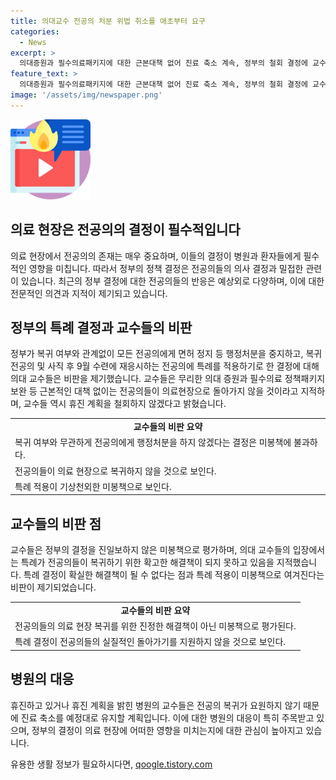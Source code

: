 ```yaml
---
title: 의대교수 전공의 처분 위법 취소를 애초부터 요구
categories:
  - News
excerpt: >
  의대증원과 필수의료패키지에 대한 근본대책 없어 진료 축소 계속, 정부의 철회 결정에 교수들은 불만 토로. 전공의들에 특례 적용 예정이나 의료계획 변경은 없다는 비판. 병원의 응급, 중증환자를 제외한 진료만 가능한 상태가 유지된다는 소식도 전해짐. 행정처분 철회에도 미봉책이라는 의견과 전공의들의 복귀 불확실성을 지적하는 목소리가 높아지는 상황.
feature_text: >
  의대증원과 필수의료패키지에 대한 근본대책 없어 진료 축소 계속, 정부의 철회 결정에 교수들은 불만 토로. 전공의들에 특례 적용 예정이나 의료계획 변경은 없다는 비판. 병원의 응급, 중증환자를 제외한 진료만 가능한 상태가 유지된다는 소식도 전해짐. 행정처분 철회에도 미봉책이라는 의견과 전공의들의 복귀 불확실성을 지적하는 목소리가 높아지는 상황.
image: '/assets/img/newspaper.png'
---
```


<p><img src="/assets/img/news.png" alt="rentncar 속보" /></p>

<h2 data-ke-size="size26">의료 현장은 전공의의 결정이 필수적입니다</h2>

<p data-ke-size="size16">의료 현장에서 전공의의 존재는 매우 중요하며, 이들의 결정이 병원과 환자들에게 필수적인 영향을 미칩니다. 따라서 정부의 정책 결정은 전공의들의 의사 결정과 밀접한 관련이 있습니다. 최근의 정부 결정에 대한 전공의들의 반응은 예상외로 다양하며, 이에 대한 전문적인 의견과 지적이 제기되고 있습니다.</p>

<h2 data-ke-size="size26">정부의 특례 결정과 교수들의 비판</h2>

<p data-ke-size="size16">정부가 복귀 여부와 관계없이 모든 전공의에게 면허 정지 등 행정처분을 중지하고, 복귀 전공의 및 사직 후 9월 수련에 재응시하는 전공의에 특례를 적용하기로 한 결정에 대해 의대 교수들은 비판을 제기했습니다. 교수들은 무리한 의대 증원과 필수의료 정책패키지 보완 등 근본적인 대책 없이는 전공의들이 의료현장으로 돌아가지 않을 것이라고 지적하며, 교수들 역시 휴진 계획을 철회하지 않겠다고 밝혔습니다.</p>

<table>
  <tr>
    <td style="text-align: center; height: 17px;"><b>교수들의 비판 요약</b></td>
  </tr>
  <tr>
    <td>복귀 여부와 무관하게 전공의에게 행정처분을 하지 않겠다는 결정은 미봉책에 불과하다.</td>
  </tr>
  <tr>
    <td>전공의들이 의료 현장으로 복귀하지 않을 것으로 보인다.</td>
  </tr>
  <tr>
    <td>특례 적용이 기상천외한 미봉책으로 보인다.</td>
  </tr>
</table>

<h2 data-ke-size="size26">교수들의 비판 점</h2>

<p data-ke-size="size16">교수들은 정부의 결정을 진일보하지 않은 미봉책으로 평가하며, 의대 교수들의 입장에서는 특례가 전공의들이 복귀하기 위한 확고한 해결책이 되지 못하고 있음을 지적했습니다. 특례 결정이 확실한 해결책이 될 수 없다는 점과 특례 적용이 미봉책으로 여겨진다는 비판이 제기되었습니다.</p>

<table>
  <tr>
    <td style="text-align: center; height: 17px;"><b>교수들의 비판 요약</b></td>
  </tr>
  <tr>
    <td>전공의들의 의료 현장 복귀를 위한 진정한 해결책이 아닌 미봉책으로 평가된다.</td>
  </tr>
  <tr>
    <td>특례 결정이 전공의들의 실질적인 돌아가기를 지원하지 않을 것으로 보인다.</td>
  </tr>
</table>

<h2 data-ke-size="size26">병원의 대응</h2>

<p data-ke-size="size16">휴진하고 있거나 휴진 계획을 밝힌 병원의 교수들은 전공의 복귀가 요원하지 않기 때문에 진료 축소를 예정대로 유지할 계획입니다. 이에 대한 병원의 대응이 특히 주목받고 있으며, 정부의 결정이 의료 현장에 어떠한 영향을 미치는지에 대한 관심이 높아지고 있습니다.</p>
유용한 생활 정보가 필요하시다면, <a href="https://qoogle.tistory.com" rel="dofollow">qoogle.tistory.com</a>


